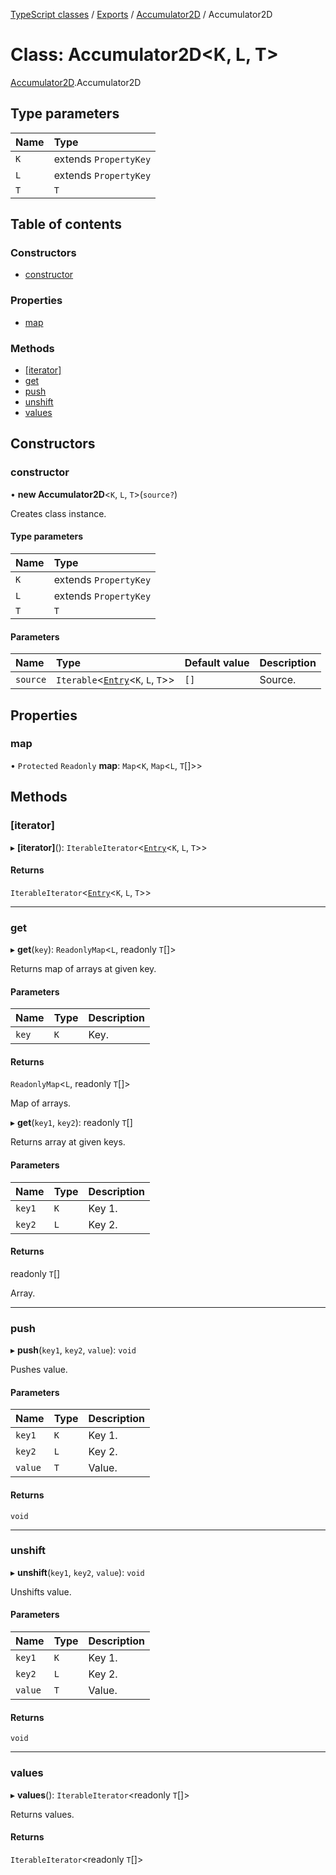 [TypeScript classes](../index.md) / [Exports](../modules.md) / [Accumulator2D](../modules/Accumulator2D.md) / Accumulator2D

# Class: Accumulator2D<K, L, T\>

[Accumulator2D](../modules/Accumulator2D.md).Accumulator2D

## Type parameters

| Name | Type |
| :------ | :------ |
| `K` | extends `PropertyKey` |
| `L` | extends `PropertyKey` |
| `T` | `T` |

## Table of contents

### Constructors

- [constructor](Accumulator2D.Accumulator2D-1.md#constructor)

### Properties

- [map](Accumulator2D.Accumulator2D-1.md#map)

### Methods

- [[iterator]](Accumulator2D.Accumulator2D-1.md#[iterator])
- [get](Accumulator2D.Accumulator2D-1.md#get)
- [push](Accumulator2D.Accumulator2D-1.md#push)
- [unshift](Accumulator2D.Accumulator2D-1.md#unshift)
- [values](Accumulator2D.Accumulator2D-1.md#values)

## Constructors

### constructor

• **new Accumulator2D**<`K`, `L`, `T`\>(`source?`)

Creates class instance.

#### Type parameters

| Name | Type |
| :------ | :------ |
| `K` | extends `PropertyKey` |
| `L` | extends `PropertyKey` |
| `T` | `T` |

#### Parameters

| Name | Type | Default value | Description |
| :------ | :------ | :------ | :------ |
| `source` | `Iterable`<[`Entry`](../modules/Accumulator2D.Accumulator2D.md#entry)<`K`, `L`, `T`\>\> | `[]` | Source. |

## Properties

### map

• `Protected` `Readonly` **map**: `Map`<`K`, `Map`<`L`, `T`[]\>\>

## Methods

### [iterator]

▸ **[iterator]**(): `IterableIterator`<[`Entry`](../modules/Accumulator2D.Accumulator2D.md#entry)<`K`, `L`, `T`\>\>

#### Returns

`IterableIterator`<[`Entry`](../modules/Accumulator2D.Accumulator2D.md#entry)<`K`, `L`, `T`\>\>

___

### get

▸ **get**(`key`): `ReadonlyMap`<`L`, readonly `T`[]\>

Returns map of arrays at given key.

#### Parameters

| Name | Type | Description |
| :------ | :------ | :------ |
| `key` | `K` | Key. |

#### Returns

`ReadonlyMap`<`L`, readonly `T`[]\>

Map of arrays.

▸ **get**(`key1`, `key2`): readonly `T`[]

Returns array at given keys.

#### Parameters

| Name | Type | Description |
| :------ | :------ | :------ |
| `key1` | `K` | Key 1. |
| `key2` | `L` | Key 2. |

#### Returns

readonly `T`[]

Array.

___

### push

▸ **push**(`key1`, `key2`, `value`): `void`

Pushes value.

#### Parameters

| Name | Type | Description |
| :------ | :------ | :------ |
| `key1` | `K` | Key 1. |
| `key2` | `L` | Key 2. |
| `value` | `T` | Value. |

#### Returns

`void`

___

### unshift

▸ **unshift**(`key1`, `key2`, `value`): `void`

Unshifts value.

#### Parameters

| Name | Type | Description |
| :------ | :------ | :------ |
| `key1` | `K` | Key 1. |
| `key2` | `L` | Key 2. |
| `value` | `T` | Value. |

#### Returns

`void`

___

### values

▸ **values**(): `IterableIterator`<readonly `T`[]\>

Returns values.

#### Returns

`IterableIterator`<readonly `T`[]\>
